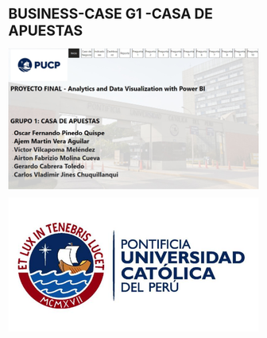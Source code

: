 # BUSINESS-CASE G1 -CASA DE APUESTAS


![](https://github.com/Grupo1-PUCP/BUSINESS-CASE/blob/main/Pantalla%20Inicio.jpg)

![](https://github.com/Grupo1-PUCP/BUSINESS-CASE/blob/main/PUCP-convenio.jpg)

